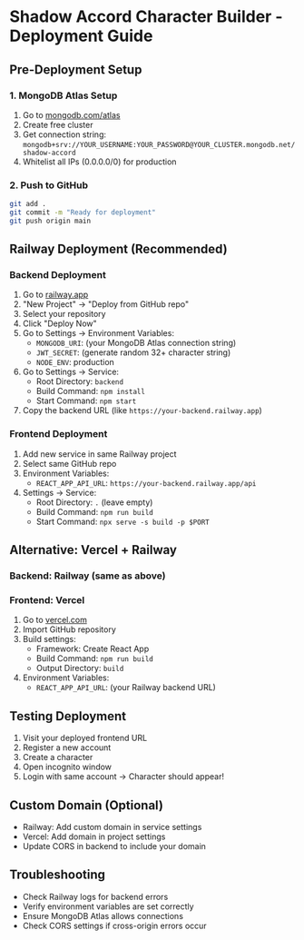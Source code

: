 # Shadow Accord Character Builder - Deployment Guide

## Pre-Deployment Setup

### 1. MongoDB Atlas Setup
1. Go to [mongodb.com/atlas](https://mongodb.com/atlas)
2. Create free cluster
3. Get connection string: `mongodb+srv://YOUR_USERNAME:YOUR_PASSWORD@YOUR_CLUSTER.mongodb.net/shadow-accord`
4. Whitelist all IPs (0.0.0.0/0) for production

### 2. Push to GitHub
```bash
git add .
git commit -m "Ready for deployment"
git push origin main
```

## Railway Deployment (Recommended)

### Backend Deployment
1. Go to [railway.app](https://railway.app)
2. "New Project" → "Deploy from GitHub repo"
3. Select your repository
4. Click "Deploy Now"
5. Go to Settings → Environment Variables:
   - `MONGODB_URI`: (your MongoDB Atlas connection string)
   - `JWT_SECRET`: (generate random 32+ character string)
   - `NODE_ENV`: production
6. Go to Settings → Service:
   - Root Directory: `backend`
   - Build Command: `npm install`
   - Start Command: `npm start`
7. Copy the backend URL (like `https://your-backend.railway.app`)

### Frontend Deployment
1. Add new service in same Railway project
2. Select same GitHub repo
3. Environment Variables:
   - `REACT_APP_API_URL`: `https://your-backend.railway.app/api`
4. Settings → Service:
   - Root Directory: `.` (leave empty)
   - Build Command: `npm run build`
   - Start Command: `npx serve -s build -p $PORT`

## Alternative: Vercel + Railway

### Backend: Railway (same as above)

### Frontend: Vercel
1. Go to [vercel.com](https://vercel.com)
2. Import GitHub repository
3. Build settings:
   - Framework: Create React App
   - Build Command: `npm run build`
   - Output Directory: `build`
4. Environment Variables:
   - `REACT_APP_API_URL`: (your Railway backend URL)

## Testing Deployment
1. Visit your deployed frontend URL
2. Register a new account
3. Create a character
4. Open incognito window
5. Login with same account → Character should appear!

## Custom Domain (Optional)
- Railway: Add custom domain in service settings
- Vercel: Add domain in project settings
- Update CORS in backend to include your domain

## Troubleshooting
- Check Railway logs for backend errors
- Verify environment variables are set correctly
- Ensure MongoDB Atlas allows connections
- Check CORS settings if cross-origin errors occur

